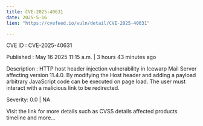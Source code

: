 ```yaml
---
title: CVE-2025-40631
date: 2025-5-16
lien: "https://cvefeed.io/vuln/detail/CVE-2025-40631"

---
```


CVE ID : CVE-2025-40631

Published :  May 16
2025
11:15 a.m. | 3 hours
43 minutes ago

Description : HTTP host header injection vulnerability in Icewarp Mail Server affecting version 11.4.0. By modifying the Host header and adding a payload
arbitrary JavaScript code can be executed on page load. The user must interact with a malicious link to be redirected.

Severity: 0.0 | NA

Visit the link for more details
such as CVSS details
affected products
timeline
and more...
